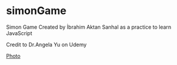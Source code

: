 # simonGame
Simon Game Created by İbrahim Aktan Sanhal as a practice to learn JavaScript

Credit to Dr.Angela Yu on Udemy

[Photo](https://user-images.githubusercontent.com/58556840/155860728-d6233bbb-2bc3-447c-923f-495fc57ad70d.png)
